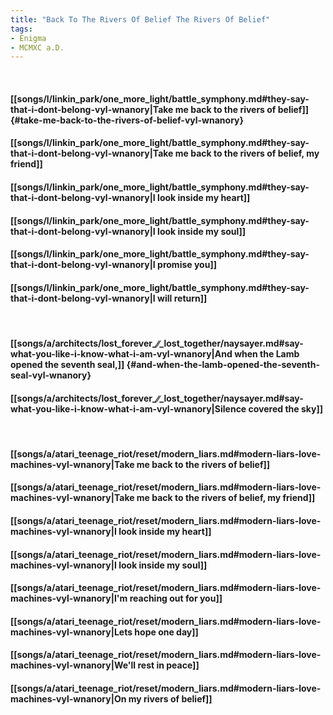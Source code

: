 ```yaml
---
title: "Back To The Rivers Of Belief The Rivers Of Belief"
tags:
- Enigma
- MCMXC a.D.
---
```

&nbsp;
#### [[songs/l/linkin_park/one_more_light/battle_symphony.md#they-say-that-i-dont-belong-vyl-wnanory|Take me back to the rivers of belief]] {#take-me-back-to-the-rivers-of-belief-vyl-wnanory}
#### [[songs/l/linkin_park/one_more_light/battle_symphony.md#they-say-that-i-dont-belong-vyl-wnanory|Take me back to the rivers of belief, my friend]]
#### [[songs/l/linkin_park/one_more_light/battle_symphony.md#they-say-that-i-dont-belong-vyl-wnanory|I look inside my heart]]
#### [[songs/l/linkin_park/one_more_light/battle_symphony.md#they-say-that-i-dont-belong-vyl-wnanory|I look inside my soul]]
#### [[songs/l/linkin_park/one_more_light/battle_symphony.md#they-say-that-i-dont-belong-vyl-wnanory|I promise you]]
#### [[songs/l/linkin_park/one_more_light/battle_symphony.md#they-say-that-i-dont-belong-vyl-wnanory|I will return]]
&nbsp;
#### [[songs/a/architects/lost_forever_∕∕_lost_together/naysayer.md#say-what-you-like-i-know-what-i-am-vyl-wnanory|And when the Lamb opened the seventh seal,]] {#and-when-the-lamb-opened-the-seventh-seal-vyl-wnanory}
#### [[songs/a/architects/lost_forever_∕∕_lost_together/naysayer.md#say-what-you-like-i-know-what-i-am-vyl-wnanory|Silence covered the sky]]
&nbsp;
#### [[songs/a/atari_teenage_riot/reset/modern_liars.md#modern-liars-love-machines-vyl-wnanory|Take me back to the rivers of belief]]
#### [[songs/a/atari_teenage_riot/reset/modern_liars.md#modern-liars-love-machines-vyl-wnanory|Take me back to the rivers of belief, my friend]]
#### [[songs/a/atari_teenage_riot/reset/modern_liars.md#modern-liars-love-machines-vyl-wnanory|I look inside my heart]]
#### [[songs/a/atari_teenage_riot/reset/modern_liars.md#modern-liars-love-machines-vyl-wnanory|I look inside my soul]]
#### [[songs/a/atari_teenage_riot/reset/modern_liars.md#modern-liars-love-machines-vyl-wnanory|I'm reaching out for you]]
#### [[songs/a/atari_teenage_riot/reset/modern_liars.md#modern-liars-love-machines-vyl-wnanory|Lets hope one day]]
#### [[songs/a/atari_teenage_riot/reset/modern_liars.md#modern-liars-love-machines-vyl-wnanory|We'll rest in peace]]
#### [[songs/a/atari_teenage_riot/reset/modern_liars.md#modern-liars-love-machines-vyl-wnanory|On my rivers of belief]]
